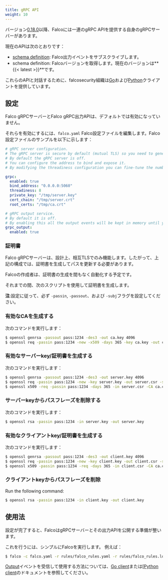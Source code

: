 ```yaml
---
title: gRPC API
weight: 10
---
```


バージョン[0.18.0](https://github.com/falcosecurity/falco/releases/tag/0.18.0)以降、Falcoには一連のgRPC APIを提供する自身のgRPCサーバーがあります。

現在のAPIは次のとおりです：

- [schema definition](outputs): Falco出力イベントをサブスクライブします。
- schema definition: Falcoバージョンを取得します。現在のバージョンは**{{< latest >}}**です。

これらのAPIと対話するために、falcosecurity組織は[Go](./client-go)および[Python](./client-python)クライアントを提供しています。

## 設定

Falco gRPCサーバーとFalco gRPC出力APIは、デフォルトでは有効になっていません。

それらを有効にするには、`falco.yaml`  Falco設定ファイルを編集します。Falco設定ファイルのサンプルを以下に示します：

```yaml
# gRPC server configuration.
# The gRPC server is secure by default (mutual TLS) so you need to generate certificates and update their paths here.
# By default the gRPC server is off.
# You can configure the address to bind and expose it.
# By modifying the threadiness configuration you can fine-tune the number of threads (and context) it will use.

grpc:
  enabled: true
  bind_address: "0.0.0.0:5060"
  threadiness: 8
  private_key: "/tmp/server.key"
  cert_chain: "/tmp/server.crt"
  root_certs: "/tmp/ca.crt"

# gRPC output service.
# By default it is off.
# By enabling this all the output events will be kept in memory until you read them with a gRPC client.
grpc_output:
  enabled: true
```


### 証明書

Falco gRPCサーバーは、設計上、相互TLSでのみ機能します。したがって、上記の構成では、証明書を生成してパスを更新する必要があります。

Falcoの作成者は、証明書の生成を間もなく自動化する予定です。

それまでの間、次のスクリプトを使用して証明書を生成します。

**注**:設定に従って、必ず `-passin`, `-passout`、および `-subj`フラグを設定してください。

### 有効なCAを生成する

次のコマンドを実行します：

```bash
$ openssl genrsa -passout pass:1234 -des3 -out ca.key 4096
$ openssl req -passin pass:1234 -new -x509 -days 365 -key ca.key -out ca.crt -subj  "/C=SP/ST=Italy/L=Ornavasso/O=Test/OU=Test/CN=Root CA"
```

### 有効なサーバーkey/証明書を生成する

次のコマンドを実行します：

```bash
$ openssl genrsa -passout pass:1234 -des3 -out server.key 4096
$ openssl req -passin pass:1234 -new -key server.key -out server.csr -subj  "/C=SP/ST=Italy/L=Ornavasso/O=Test/OU=Server/CN=localhost"
$ openssl x509 -req -passin pass:1234 -days 365 -in server.csr -CA ca.crt -CAkey ca.key -set_serial 01 -out server.crt
```

### サーバーkeyからパスフレーズを削除する

次のコマンドを実行します：

```bash
$ openssl rsa -passin pass:1234 -in server.key -out server.key
```

### 有効なクライアントkey/証明書を生成する

次のコマンドを実行します：

```bash
$ openssl genrsa -passout pass:1234 -des3 -out client.key 4096
$ openssl req -passin pass:1234 -new -key client.key -out client.csr -subj  "/C=SP/ST=Italy/L=Ornavasso/O=Test/OU=Client/CN=localhost"
$ openssl x509 -passin pass:1234 -req -days 365 -in client.csr -CA ca.crt -CAkey ca.key -set_serial 01 -out client.crt
```

### クライアントkeyからパスフレーズを削除

Run the following command:

```bash
$ openssl rsa -passin pass:1234 -in client.key -out client.key
```

## 使用法

設定が完了すると、FalcoはgRPCサーバーとその出力APIを公開する準備が整います。

これを行うには、シンプルにFalcoを実行します。 例えば：

```bash
$ falco -c falco.yaml -r rules/falco_rules.yaml -r rules/falco_rules.local.yaml -r rules/k8s_audit_rules.yaml
```

[Output](./outputs)イベントを受信して使用する方法については、[Go client](./client-go)または[[Python client](./client-python)のドキュメントを参照してください。
